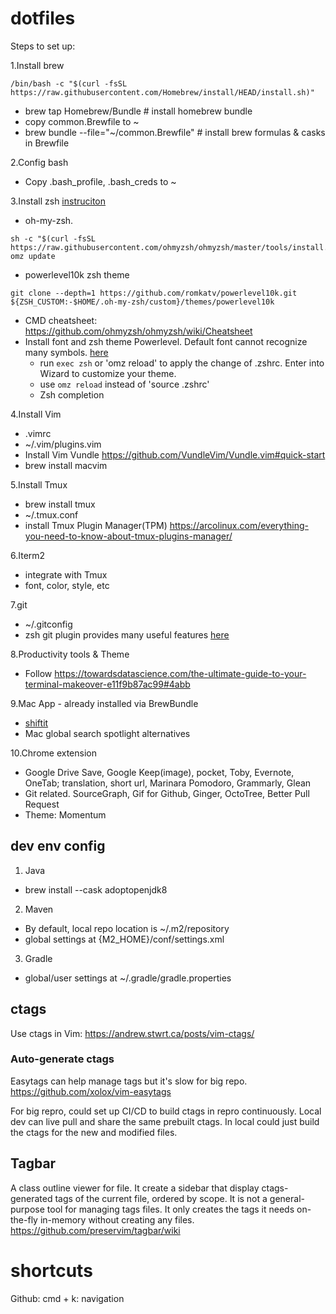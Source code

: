 # dotfiles

Steps to set up:

1.Install brew
```
/bin/bash -c "$(curl -fsSL https://raw.githubusercontent.com/Homebrew/install/HEAD/install.sh)"
```
- brew tap Homebrew/Bundle # install homebrew bundle
- copy common.Brewfile to ~
- brew bundle --file="~/common.Brewfile" # install brew formulas & casks in Brewfile

2.Config bash
- Copy .bash_profile, .bash_creds to ~

3.Install zsh [instruciton](https://medium.com/ayuth/iterm2-zsh-oh-my-zsh-the-most-power-full-of-terminal-on-macos-bdb2823fb04c)
  - oh-my-zsh.
```
sh -c "$(curl -fsSL https://raw.githubusercontent.com/ohmyzsh/ohmyzsh/master/tools/install.sh)"
omz update
```
  - powerlevel10k zsh theme
```
git clone --depth=1 https://github.com/romkatv/powerlevel10k.git ${ZSH_CUSTOM:-$HOME/.oh-my-zsh/custom}/themes/powerlevel10k
```
  - CMD cheatsheet: https://github.com/ohmyzsh/ohmyzsh/wiki/Cheatsheet
- Install font and zsh theme Powerlevel. Default font cannot recognize many symbols. [here](https://github.com/romkatv/powerlevel10k#getting-started)
  - run `exec zsh` or 'omz reload' to apply the change of .zshrc. Enter into Wizard to customize your theme. 
  - use `omz reload` instead of 'source .zshrc'
  - Zsh completion

4.Install Vim
- .vimrc
- ~/.vim/plugins.vim
- Install Vim Vundle
  https://github.com/VundleVim/Vundle.vim#quick-start
- brew install macvim

5.Install Tmux
- brew install tmux
- ~/.tmux.conf
- install Tmux Plugin Manager(TPM) https://arcolinux.com/everything-you-need-to-know-about-tmux-plugins-manager/

6.Iterm2
- integrate with Tmux
- font, color, style, etc

7.git
- ~/.gitconfig
- zsh git plugin provides many useful features [here](https://github.com/ohmyzsh/ohmyzsh/tree/master/plugins/git)

8.Productivity tools & Theme
- Follow https://towardsdatascience.com/the-ultimate-guide-to-your-terminal-makeover-e11f9b87ac99#4abb

9.Mac App - already installed via BrewBundle
- [shiftit](https://github.com/peterklijn/hammerspoon-shiftit)
- Mac global search spotlight alternatives
  
10.Chrome extension
- Google Drive Save, Google Keep(image), pocket, Toby, Evernote, OneTab; translation, short url, Marinara Pomodoro, Grammarly, Glean
- Git related. SourceGraph, Gif for Github, Ginger, OctoTree, Better Pull Request
- Theme: Momentum


## dev env config
1. Java
- brew install --cask adoptopenjdk8
2. Maven
- By default, local repo location is ~/.m2/repository
- global settings at {M2_HOME}/conf/settings.xml
3. Gradle
-  global/user settings at ~/.gradle/gradle.properties

## ctags
Use ctags in Vim: https://andrew.stwrt.ca/posts/vim-ctags/

### Auto-generate ctags

Easytags can help manage tags but it's slow for big repo.
https://github.com/xolox/vim-easytags

For big repro, could set up CI/CD to build ctags in repro continuously. Local dev can live pull and share the same prebuilt ctags.  In local could just build the ctags for the new and modified files.

## Tagbar
A class outline viewer for file. It create a sidebar that display ctags-generated tags of the current file, ordered by scope.
It is not a general-purpose tool for managing tags files. It only creates the tags it needs on-the-fly in-memory without creating any files.
https://github.com/preservim/tagbar/wiki



# shortcuts
Github:
cmd + k: navigation
